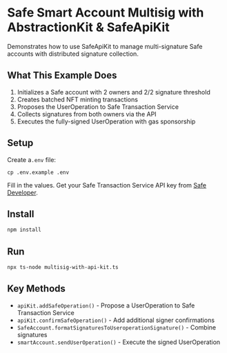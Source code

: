 # Safe Smart Account Multisig with AbstractionKit & SafeApiKit

Demonstrates how to use SafeApiKit to manage multi-signature Safe accounts with distributed signature collection.

## What This Example Does

1. Initializes a Safe account with 2 owners and 2/2 signature threshold
2. Creates batched NFT minting transactions
3. Proposes the UserOperation to Safe Transaction Service
4. Collects signatures from both owners via the API
5. Executes the fully-signed UserOperation with gas sponsorship

## Setup

Create a`.env` file:

```
cp .env.example .env
```

Fill in the values. Get your Safe Transaction Service API key from [Safe Developer](https://developer.safe.global).

## Install

```bash
npm install
```

## Run

```bash
npx ts-node multisig-with-api-kit.ts
```

## Key Methods

- `apiKit.addSafeOperation()` - Propose a UserOperation to Safe Transaction Service
- `apiKit.confirmSafeOperation()` - Add additional signer confirmations
- `SafeAccount.formatSignaturesToUseroperationSignature()` - Combine signatures
- `smartAccount.sendUserOperation()` - Execute the signed UserOperation